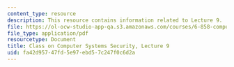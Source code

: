 ```yaml
---
content_type: resource
description: This resource contains information related to Lecture 9.
file: https://ol-ocw-studio-app-qa.s3.amazonaws.com/courses/6-858-computer-systems-security-fall-2014/fa42d95747fd5e97ebd57c247f0c6d2a_MIT6_858F14_lec9.pdf
file_type: application/pdf
resourcetype: Document
title: Class on Computer Systems Security, Lecture 9
uid: fa42d957-47fd-5e97-ebd5-7c247f0c6d2a
---
```

